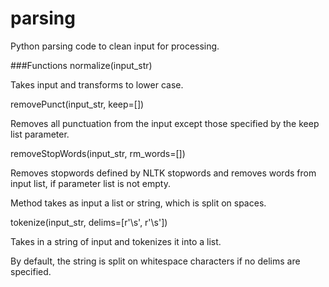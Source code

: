 parsing
=======

Python parsing code to clean input for processing.

###Functions
normalize(input_str)

   Takes input and transforms to lower case.

removePunct(input_str, keep=[])

  Removes all punctuation from the input except those specified by the keep list parameter.

removeStopWords(input_str, rm_words=[])

  Removes stopwords defined by NLTK stopwords and removes words from input list, 
  if parameter list is not empty. 
 
  Method takes as input a list or string, which is split on spaces.

tokenize(input_str, delims=[r'\s', r'\s'])

  Takes in a string of input and tokenizes it into a list. 
 
  By default, the string is split on whitespace characters if no delims are specified.
